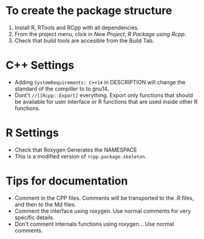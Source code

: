 # To create the package structure

1. Install R, RTools and RCpp with all dependencies.
1. From the project menu, click in *New Project*, *R Package using Rcpp*.
1. Check that build tools are accesible from the Build Tab.

# C++ Settings

- Adding `SystemRequirements: C++14` in DESCRIPTION will change the standard of the compiller to to gnu14.
- Dont't `//[[Rcpp::Export]` everything. Export only functions that should be available for user interface or R functions that are used inside other R functions.

# R Settings

- Check that Roxygen Generates the NAMESPACE
- This is a modified version of `rcpp.package.skeleton`.

# Tips for documentation

- Comment in the CPP files. Comments will be transported to the .R files, and then to the Md files.
- Comment the interface using roxygen. Use normal comments for very specific details.
- Don't comment internals functions using roxygen... Use normal comments.

